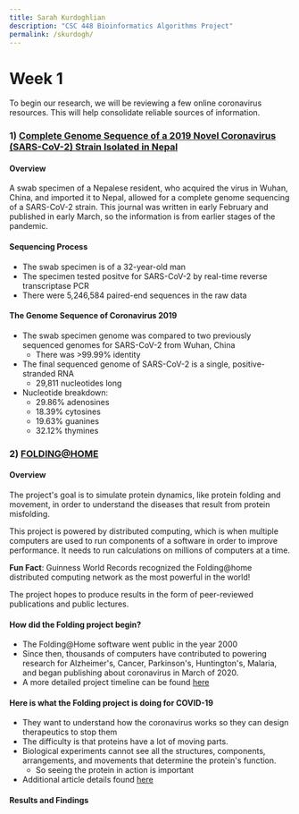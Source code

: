 ```yaml
---
title: Sarah Kurdoghlian
description: "CSC 448 Bioinformatics Algorithms Project"
permalink: /skurdogh/
---
```


# Week 1
To begin our research, we will be reviewing a few online coronavirus resources. This will help consolidate reliable sources of information.

### 1) [Complete Genome Sequence of a 2019 Novel Coronavirus (SARS-CoV-2) Strain Isolated in Nepal](https://mra.asm.org/content/9/11/e00169-20)
#### **Overview**
A swab specimen of a Nepalese resident, who acquired the virus in Wuhan, China, and imported it to Nepal, allowed for a complete genome sequencing of a SARS-CoV-2 strain. This journal was written in early February and published in early March, so the information is from earlier stages of the pandemic.
#### **Sequencing Process**
- The swab specimen is of a 32-year-old man
- The specimen tested positve for SARS-CoV-2 by real-time reverse transcriptase PCR
- There were 5,246,584 paired-end sequences in the raw data

#### **The Genome Sequence of Coronavirus 2019**
- The swab specimen genome was compared to two previously sequenced genomes for SARS-CoV-2 from Wuhan, China
  - There was >99.99% identity
- The final sequenced genome of SARS-CoV-2 is a single, positive-stranded RNA 
  - 29,811 nucleotides long
- Nucleotide breakdown:
  - 29.86% adenosines
  - 18.39% cytosines
  - 19.63% guanines
  - 32.12% thymines

### 2) [FOLDING@HOME](https://foldingathome.org/)
#### **Overview**
The project's goal is to simulate protein dynamics, like protein folding and movement, in order to understand the diseases that result from protein misfolding. 

This project is powered by distributed computing, which is when multiple computers are used to run components of a software in order to improve performance. It needs to run calculations on millions of computers at a time.

**Fun Fact**: Guinness World Records recognized the Folding@home distributed computing network as the most powerful in the world!

The project hopes to produce results in the form of peer-reviewed publications and public lectures.

#### **How did the Folding project begin?**
- The Folding@Home software went public in the year 2000
- Since then, thousands of computers have contributed to powering research for Alzheimer's, Cancer, Parkinson's, Huntington's, Malaria, and began publishing about coronavirus in March of 2020.
- A more detailed project timeline can be found [here](https://foldingathome.org/project-timeline/)

#### **Here is what the Folding project is doing for COVID-19**
- They want to understand how the coronavirus works so they can design therapeutics to stop them
- The difficulty is that proteins have a lot of moving parts. 
- Biological experiments cannot see all the structures, components, arrangements, and movements that determine the protein's function.
  - So seeing the protein in action is important
- Additional article details found [here](https://foldingathome.org/2020/03/15/coronavirus-what-were-doing-and-how-you-can-help-in-simple-terms/)

#### **Results and Findings**
